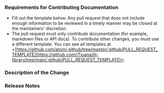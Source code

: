 ### Requirements for Contributing Documentation

- Fill out the template below. Any pull request that does not include enough information to be reviewed in a timely manner may be closed at the maintainers' discretion.
- The pull request must only contribute documentation (for example, markdown files or API docs). To contribute other changes, you must use a different template. You can see all templates at <[https://github.com/atom/.github/tree/master/.github/PULL_REQUEST_TEMPLATE](https://github.com/iTjuana/itj-library/tree/main/.github/PULL_REQUEST_TEMPLATE)>.

### Description of the Change

<!--

We must be able to understand the purpose of your change from this description. If we can't get a good idea of the benefits of the change from the description here, the pull request may be closed at the maintainers' discretion.

-->

### Release Notes

<!--

Please describe the changes in a single line that explains this improvement in
terms that a user can understand.

If this change is not user-facing or notable enough to be included in release notes
you may use the strings "Not applicable" or "N/A" here.

Examples:

- The GitHub package now allows you to add co-authors to commits.
- Fixed an issue where multiple cursors did not work in a file with a single line.
- Increased the performance of searching and replacing across a whole project.

-->
